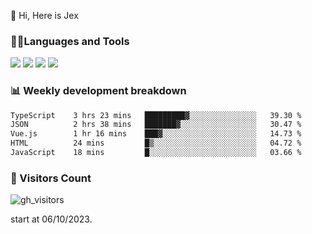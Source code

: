  👋 Hi, Here is Jex

 

### 🧑‍💻Languages and Tools

<code><a href="https://react.dev"><img src="https://api.iconify.design/logos:react.svg" /></a></code>
<code><a href="https://github.com/vuejs/core"><img src="https://api.iconify.design/logos:vue.svg" /></a></code> 
<code><a href="https://github.com/microsoft/TypeScript"><img src="https://api.iconify.design/logos:typescript-icon.svg" /></a></code>
<code><a href="https://threejs.org/"><img src="https://api.iconify.design/logos:threejs.svg" /></a></code>

### 📊 Weekly development breakdown

<!--START_SECTION:waka-->

```txt
TypeScript    3 hrs 23 mins   █████████▓░░░░░░░░░░░░░░░   39.30 %
JSON          2 hrs 38 mins   ███████▓░░░░░░░░░░░░░░░░░   30.47 %
Vue.js        1 hr 16 mins    ███▓░░░░░░░░░░░░░░░░░░░░░   14.73 %
HTML          24 mins         █▒░░░░░░░░░░░░░░░░░░░░░░░   04.72 %
JavaScript    18 mins         █░░░░░░░░░░░░░░░░░░░░░░░░   03.66 %
```

<!--END_SECTION:waka-->


### 👀 Visitors Count

![gh_visitors](https://profile-counter.glitch.me/jexlau/count.svg)

start at 06/10/2023.
